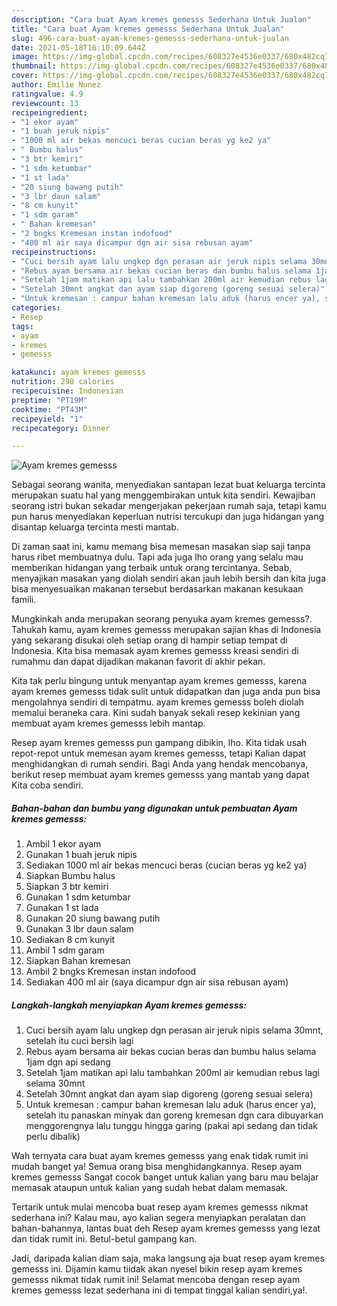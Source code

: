 ```yaml
---
description: "Cara buat Ayam kremes gemesss Sederhana Untuk Jualan"
title: "Cara buat Ayam kremes gemesss Sederhana Untuk Jualan"
slug: 496-cara-buat-ayam-kremes-gemesss-sederhana-untuk-jualan
date: 2021-05-18T16:10:09.644Z
image: https://img-global.cpcdn.com/recipes/608327e4536e0337/680x482cq70/ayam-kremes-gemesss-foto-resep-utama.jpg
thumbnail: https://img-global.cpcdn.com/recipes/608327e4536e0337/680x482cq70/ayam-kremes-gemesss-foto-resep-utama.jpg
cover: https://img-global.cpcdn.com/recipes/608327e4536e0337/680x482cq70/ayam-kremes-gemesss-foto-resep-utama.jpg
author: Emilie Nunez
ratingvalue: 4.9
reviewcount: 13
recipeingredient:
- "1 ekor ayam"
- "1 buah jeruk nipis"
- "1000 ml air bekas mencuci beras cucian beras yg ke2 ya"
- " Bumbu halus"
- "3 btr kemiri"
- "1 sdm ketumbar"
- "1 st lada"
- "20 siung bawang putih"
- "3 lbr daun salam"
- "8 cm kunyit"
- "1 sdm garam"
- " Bahan kremesan"
- "2 bngks Kremesan instan indofood"
- "400 ml air saya dicampur dgn air sisa rebusan ayam"
recipeinstructions:
- "Cuci bersih ayam lalu ungkep dgn perasan air jeruk nipis selama 30mnt, setelah itu cuci bersih lagi"
- "Rebus ayam bersama air bekas cucian beras dan bumbu halus selama 1jam dgn api sedang"
- "Setelah 1jam matikan api lalu tambahkan 200ml air kemudian rebus lagi selama 30mnt"
- "Setelah 30mnt angkat dan ayam siap digoreng (goreng sesuai selera)"
- "Untuk kremesan : campur bahan kremesan lalu aduk (harus encer ya), setelah itu panaskan minyak dan goreng kremesan dgn cara dibuyarkan menggorengnya lalu tunggu hingga garing (pakai api sedang dan tidak perlu dibalik)"
categories:
- Resep
tags:
- ayam
- kremes
- gemesss

katakunci: ayam kremes gemesss 
nutrition: 298 calories
recipecuisine: Indonesian
preptime: "PT19M"
cooktime: "PT43M"
recipeyield: "1"
recipecategory: Dinner

---
```



![Ayam kremes gemesss](https://img-global.cpcdn.com/recipes/608327e4536e0337/680x482cq70/ayam-kremes-gemesss-foto-resep-utama.jpg)

Sebagai seorang wanita, menyediakan santapan lezat buat keluarga tercinta merupakan suatu hal yang menggembirakan untuk kita sendiri. Kewajiban seorang istri bukan sekadar mengerjakan pekerjaan rumah saja, tetapi kamu pun harus menyediakan keperluan nutrisi tercukupi dan juga hidangan yang disantap keluarga tercinta mesti mantab.

Di zaman  saat ini, kamu memang bisa memesan masakan siap saji tanpa harus ribet membuatnya dulu. Tapi ada juga lho orang yang selalu mau memberikan hidangan yang terbaik untuk orang tercintanya. Sebab, menyajikan masakan yang diolah sendiri akan jauh lebih bersih dan kita juga bisa menyesuaikan makanan tersebut berdasarkan makanan kesukaan famili. 



Mungkinkah anda merupakan seorang penyuka ayam kremes gemesss?. Tahukah kamu, ayam kremes gemesss merupakan sajian khas di Indonesia yang sekarang disukai oleh setiap orang di hampir setiap tempat di Indonesia. Kita bisa memasak ayam kremes gemesss kreasi sendiri di rumahmu dan dapat dijadikan makanan favorit di akhir pekan.

Kita tak perlu bingung untuk menyantap ayam kremes gemesss, karena ayam kremes gemesss tidak sulit untuk didapatkan dan juga anda pun bisa mengolahnya sendiri di tempatmu. ayam kremes gemesss boleh diolah memalui beraneka cara. Kini sudah banyak sekali resep kekinian yang membuat ayam kremes gemesss lebih mantap.

Resep ayam kremes gemesss pun gampang dibikin, lho. Kita tidak usah repot-repot untuk memesan ayam kremes gemesss, tetapi Kalian dapat menghidangkan di rumah sendiri. Bagi Anda yang hendak mencobanya, berikut resep membuat ayam kremes gemesss yang mantab yang dapat Kita coba sendiri.

<!--inarticleads1-->

##### Bahan-bahan dan bumbu yang digunakan untuk pembuatan Ayam kremes gemesss:

1. Ambil 1 ekor ayam
1. Gunakan 1 buah jeruk nipis
1. Sediakan 1000 ml air bekas mencuci beras (cucian beras yg ke2 ya)
1. Siapkan  Bumbu halus
1. Siapkan 3 btr kemiri
1. Gunakan 1 sdm ketumbar
1. Gunakan 1 st lada
1. Gunakan 20 siung bawang putih
1. Gunakan 3 lbr daun salam
1. Sediakan 8 cm kunyit
1. Ambil 1 sdm garam
1. Siapkan  Bahan kremesan
1. Ambil 2 bngks Kremesan instan indofood
1. Sediakan 400 ml air (saya dicampur dgn air sisa rebusan ayam)




<!--inarticleads2-->

##### Langkah-langkah menyiapkan Ayam kremes gemesss:

1. Cuci bersih ayam lalu ungkep dgn perasan air jeruk nipis selama 30mnt, setelah itu cuci bersih lagi
1. Rebus ayam bersama air bekas cucian beras dan bumbu halus selama 1jam dgn api sedang
1. Setelah 1jam matikan api lalu tambahkan 200ml air kemudian rebus lagi selama 30mnt
1. Setelah 30mnt angkat dan ayam siap digoreng (goreng sesuai selera)
1. Untuk kremesan : campur bahan kremesan lalu aduk (harus encer ya), setelah itu panaskan minyak dan goreng kremesan dgn cara dibuyarkan menggorengnya lalu tunggu hingga garing (pakai api sedang dan tidak perlu dibalik)




Wah ternyata cara buat ayam kremes gemesss yang enak tidak rumit ini mudah banget ya! Semua orang bisa menghidangkannya. Resep ayam kremes gemesss Sangat cocok banget untuk kalian yang baru mau belajar memasak ataupun untuk kalian yang sudah hebat dalam memasak.

Tertarik untuk mulai mencoba buat resep ayam kremes gemesss nikmat sederhana ini? Kalau mau, ayo kalian segera menyiapkan peralatan dan bahan-bahannya, lantas buat deh Resep ayam kremes gemesss yang lezat dan tidak rumit ini. Betul-betul gampang kan. 

Jadi, daripada kalian diam saja, maka langsung aja buat resep ayam kremes gemesss ini. Dijamin kamu tiidak akan nyesel bikin resep ayam kremes gemesss nikmat tidak rumit ini! Selamat mencoba dengan resep ayam kremes gemesss lezat sederhana ini di tempat tinggal kalian sendiri,ya!.

